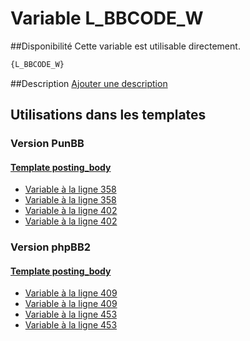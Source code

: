 # Variable L_BBCODE_W

##Disponibilité
Cette variable est utilisable directement.

```html
{L_BBCODE_W}
```

##Description
[Ajouter une description](https://fa-tvars.appspot.com/var/L_BBCODE_W)

## Utilisations dans les templates

### Version PunBB

#### [Template posting_body](punbb/posting_body.md#readme)
* [Variable &agrave; la ligne 358](../punbb/posting_body.tpl#L358)
* [Variable &agrave; la ligne 358](../punbb/posting_body.tpl#L358)
* [Variable &agrave; la ligne 402](../punbb/posting_body.tpl#L402)
* [Variable &agrave; la ligne 402](../punbb/posting_body.tpl#L402)

### Version phpBB2

#### [Template posting_body](subsilver/posting_body.md#readme)
* [Variable &agrave; la ligne 409](../subsilver/posting_body.tpl#L409)
* [Variable &agrave; la ligne 409](../subsilver/posting_body.tpl#L409)
* [Variable &agrave; la ligne 453](../subsilver/posting_body.tpl#L453)
* [Variable &agrave; la ligne 453](../subsilver/posting_body.tpl#L453)